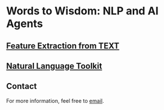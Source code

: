 # Words to Wisdom: NLP and AI Agents

## [Feature Extraction from TEXT](FeatureExtraction_from_TEXT.md)
## [Natural Language Toolkit](NaturalLanguageToolkit.md)

## Contact

For more information, feel free to [email](mailto:vamshi.430@gmail.com).

